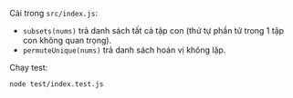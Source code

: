 Cài trong `src/index.js`:
- `subsets(nums)` trả danh sách tất cả tập con (thứ tự phần tử trong 1 tập con không quan trọng).
- `permuteUnique(nums)` trả danh sách hoán vị không lặp.

Chạy test:
```bash
node test/index.test.js
```
